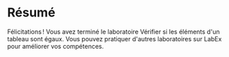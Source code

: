 # Résumé

Félicitations ! Vous avez terminé le laboratoire Vérifier si les éléments d'un tableau sont égaux. Vous pouvez pratiquer d'autres laboratoires sur LabEx pour améliorer vos compétences.
